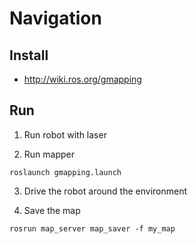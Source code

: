 # Navigation #


## Install ##

* http://wiki.ros.org/gmapping


## Run ##

1. Run robot with laser 

2. Run mapper

```
roslaunch gmapping.launch
```

3. Drive the robot around the environment


4. Save the map

```
rosrun map_server map_saver -f my_map
```


